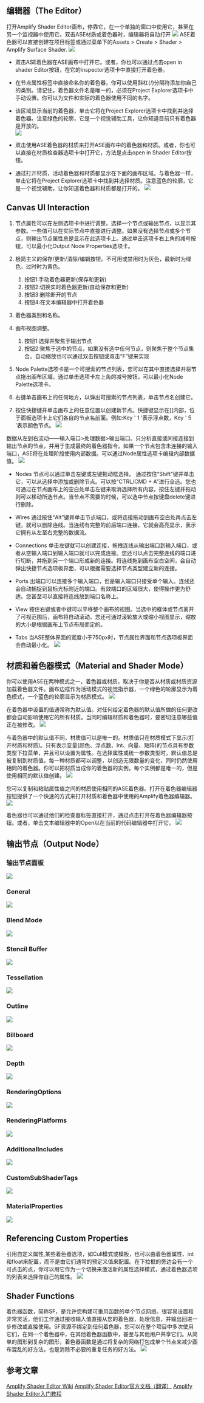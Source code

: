 
## 编辑器（The Editor）
打开Amplify Shader Editor画布，停靠它，在一个单独的窗口中使用它，甚至在另一个监视器中使用它。双击ASE材质或着色器时，编辑器将自动打开
![](ASE_m_1.jpg)
ASE着色器可以直接创建在项目标签或通过菜单下的Assets > Create > Shader > Amplify Surface Shader.
![](ASE_m_2.jpg)
* 双击ASE着色器在ASE画布中打开它。或者，你也可以通过点击open in shader Editor按钮，在它的inspector选项卡中直接打开着色器。  
* 在节点属性标签中直接命名你的着色器，你可以使用斜杠(/)分隔符添加你自己的类别。请记住，着色器文件名是唯一的，必须在Project Explorer选项卡中手动设置。你可以为文件和实际的着色器使用不同的名字。  
* 该区域显示当前的着色器，单击它将在Project Explorer选项卡中找到并选择着色器。注意绿色的轮廓，它是一个视觉辅助工具，让你知道目前只有着色器是开放的。  
![](ASE_m_3.jpg)  


* 双击使用ASE着色器的材质来打开ASE画布中的着色器和材质。或者，你也可以直接在材质检查器选项卡中打开它，方法是点击open in Shader Editor按钮。
* 通过打开材质，活动着色器和材质都显示在下面的画布区域。与着色器一样，单击它将在Project Explorer选项卡中找到并选择材质。注意蓝色的轮廓，它是一个视觉辅助，让你知道着色器和材质都是打开的。
![](ASE_m_4.jpg)

## Canvas UI Interaction
1. 节点属性可以在左侧选项卡中进行调整。选择一个节点或输出节点，以显示其参数。一些值可以在实际节点中直接进行调整。如果没有选择节点或多个节点，则输出节点属性总是显示在此选项卡上。通过单击选项卡右上角的减号按钮，可以最小化Output Node Properties选项卡。
2. 极简主义的保存/更新/清除/编辑按钮。不可用或禁用时为灰色，最新时为绿色，过时时为黄色。
    1. 按钮1:手动着色器更新(保存和更新)
    2. 按钮2:切换实时着色器更新(自动保存和更新)
    3. 按钮3:删除断开的节点
    4. 按钮4:在文本编辑器中打开着色器

3. 着色器类别和名称。

4. 画布视图调整。
    1. 按钮1:选择并聚焦于输出节点
    2. 按钮2:聚焦于选中的节点，如果没有选中任何节点，则聚焦于整个节点集合。自动缩放也可以通过双击按钮或双击“F”键来实现
5. Node Palette选项卡是一个可搜索的节点列表，您可以在其中直接选择并将节点拖出画布区域。通过单击选项卡左上角的减号按钮，可以最小化Node Palette选项卡。
6. 右键单击画布上的任何地方，以弹出可搜索的节点列表，单击节点名创建它。
7. 按住快捷键并单击画布上的任意位置以创建新节点。快捷键显示在[]内部，位于面板选项卡上它们各自的节点名前面。例如:Key ' 1 '表示浮点数，Key ' 5 '表示颜色节点。
![](ASE_m_5.jpg)

数据从左到右流动——输入端口>处理数据>输出端口。只分析直接或间接连接到输出节点的节点，并用于生成最终的着色器指令。如果一个节点包含未连接的输入端口，ASE将在处理阶段使用内部数据。可以通过Node属性选项卡编辑内部数据值。
![](ASE_m_22.jpg)

* Nodes 节点可以通过单击左键或左键拖动框选择。 通过按住“Shift”键并单击它，可以从选择中添加或删除节点。可以按“CTRL/CMD + A”进行全选。您也可通过在节点画布上的空白处单击左键来取消选择所有内容。按住左键并拖动则可以移动所选节点。当节点不需要的时候，可以选中节点按键盘delete键进行删除。
* Wires 通过按住“Alt”键并单击节点端口，或将连接拖动到画布空白处再点击左键，就可以删除连线。当连线有完整的前后端口连接，它就会高亮显示，表示它拥有从左至右完整的数据流。
* Connections 单击左键就可以创建连接，拖拽连线从输出端口到输入端口，或者从空输入端口到输入端口就可以完成连接。您还可以点击完整连线的端口进行切断，并拖到另一个端口形成新的连接。将连线拖到画布空白空间，会自动弹出快捷节点选项板界面，可以根据需要选择节点类型建立新的连接。

* Ports 出端口可以连接多个输入端口，但是输入端口只接受单个输入。连线还会自动捕捉到鼠标光标附近的端口。有效端口的区域很大，使得操作更为舒适。您甚至可以直接将连线放到端口名称上。
* View 按住右键或者中键可以平移整个画布的视图。当选中的框体或节点离开了可视范围后，画布将自动滚动。您还可通过滚轮放大或缩小视图显示，缩放的大小是根据画布上节点布局而定的。
* Tabs 当ASE整体界面的宽度小于750px时，节点属性界面和节点选项板界面会自动最小化。
![](ASE_m_21.jpg)

## 材质和着色器模式（Material and Shader Mode）

你可以使用ASE在两种模式之一，着色器或材质，取决于你是否从材质或材质资源加载着色器文件。画布边框作为活动模式的视觉指示器，一个绿色的轮廓显示为着色模式，一个蓝色的轮廓显示为材质模式。
![](ShaderMaterial.jpg)

在着色器中设置的值通常称为默认值。对任何给定着色器的默认值所做的任何更改都会自动影响使用它的所有材质。当同时编辑材质和着色器时，要密切注意哪些值正在被修改。
![](ASE_m_6.jpg)

与着色器中的默认值不同，材质值可以是唯一的。材质值只在材质模式下显示(打开材质和材质)。只有表示变量(颜色、浮点数、Int、向量、矩阵)的节点具有参数类型下拉菜单，并且可以设置为属性。在选择属性或统一参数类型时，默认值总是被复制到材质值。每一种材质都可以调整，以创造无限数量的变化，同时仍然使用相同的着色器。你可以把材质当成你的着色器的实例，每个实例都是唯一的，但是使用相同的默认值创建。
![](ASE_m_7.jpg)

您可以复制和粘贴属性值之间的材质使用相同的ASE着色器。打开在着色器编辑器按钮提供了一个快速的方式来打开材质和着色器中使用的Amplify着色器编辑器。
![](ASE_m_8.jpg)

着色器也可以通过他们的检查器标签直接打开，通过点击打开在着色器编辑器按钮。或者，单击文本编辑器中的Open以在当前的代码编辑器中打开它。
![](ASE_m_9.jpg)

## 输出节点（Output Node）

### 输出节点面板
[![](OutPut/OutPut_1.png)](Output/README.md)

### General
[![](General/General_1.png)](General/README.md)

### Blend Mode
[![](BlendMode/BlendMode_1.png)](BlendMode/README.md)

### Stencil Buffer
[![](StencilBuffer/StencilBuffer_1.png)](StencilBuffer/README.md)

### Tessellation
[![](Tessellation/Tessellation_1.png)](Tessellation/README.md)

### Outline 
[![](Outline/Outline_1.png)](Outline/README.md)

### Billboard
[![](Billboard/Billboard_1.png)](Billboard/README.md)

### Depth
[![](Depth/Depth_1.png)](Depth/README.md)

### RenderingOptions
[![](RenderingOptions/RenderingOptions_1.png)](RenderingOptions/README.md)

### RenderingPlatforms
[![](RenderingPlatforms/RenderingPlatforms_1.png)](RenderingPlatforms/README.md)

### AdditionalIncludes
[![](AdditionalIncludes/AdditionalIncludes_1.png)](AdditionalIncludes/README.md)

### CustomSubShaderTags
[![](CustomSubShaderTags/CustomSubShaderTags_1.png)](CustomSubShaderTags/README.md)

### MaterialProperties
[![](MaterialProperties/MaterialProperties_1.png)](MaterialProperties/README.md)

## Referencing Custom Properties
引用自定义属性,某些着色器选项，如Cull模式或模板，也可以由着色器属性、int和float来配置，而不是由它们通常的预定义值来配置。在下拉框的旁边会有一个可点击的点，你可以用它作为一个切换来激活新的属性选择模式，通过着色器选项的列表来选择你自己的属性。
![](PropertyMode.gif)

## Shader Functions
着色器函数，简称SF，是允许您构建可重用函数的单个节点网络。很容易设置和非常灵活，他们工作通过接收输入值直接从您的着色器，处理信息，并输出回进一步修改或直接使用。SF资源不绑定到任何着色器，您可以在整个项目中多次使用它们，在同一个着色器中，在其他着色器函数中，甚至与其他用户共享它们。从简单的图形到复杂的图形，着色器函数是通过将复杂的网络打包成单个节点来减少画布混乱的好方法，也是消除不必要的重复任务的好方法。
![](sf_1.jpg)

## 参考文章
[Amplify Shader Editor Wiki](http://wiki.amplify.pt/index.php?title=Unity_Products:Amplify_Shader_Editor/Scriptable_Rendering_Pipeline)
[Amplify Shader Editor官方文档（翻译）](https://blog.csdn.net/DebuggerPrisonBreak/article/details/85863719)
[Amplify Shader Editor入门教程](https://gameinstitute.qq.com/community/detail/120808)
